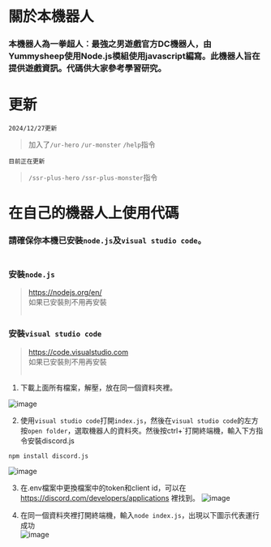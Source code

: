 # 關於本機器人
<h3> 本機器人為一拳超人︰最強之男遊戲官方DC機器人，由Yummysheep使用Node.js模組使用javascript編寫。此機器人旨在提供遊戲資訊。代碼供大家參考學習研究。</h3>

# 更新
```
2024/12/27更新
```
>加入了`/ur-hero`
`/ur-monster`
`/help`指令
```
目前正在更新
```
>`/ssr-plus-hero` `/ssr-plus-monster`指令

# 在自己的機器人上使用代碼
### 請確保你本機已安裝`node.js`及`visual studio code`。<br /><br />
### 安裝`node.js`
> https://nodejs.org/en/<br />
如果已安裝則不用再安裝<br /><br />

### 安裝`visual studio code`
> https://code.visualstudio.com<br />
如果已安裝則不用再安裝<br /><br />

1. 下載上面所有檔案，解壓，放在同一個資料夾裡。

![image](https://github.com/user-attachments/assets/ab9bfdc6-d835-49e1-abce-ef83bd6abd56)

2. 使用`visual studio code`打開`index.js`，然後在`visual studio code`的左方按`open folder`，選取機器人的資料夾。然後按ctrl+`打開終端機，輸入下方指令安裝discord.js
```
npm install discord.js
```
![image](https://github.com/user-attachments/assets/9297d7af-0876-48cc-a65b-d27040af7612)

3. 在.env檔案中更換檔案中的token和client id，可以在 https://discord.com/developers/applications 裡找到。
![image](https://github.com/user-attachments/assets/e8e39464-f078-45a8-90b8-03aeee2c8577)

5. 在同一個資料夾裡打開終端機，輸入`node index.js`，出現以下圖示代表運行成功<br />
![image](https://github.com/user-attachments/assets/99dc63eb-ad21-4d1b-8157-b301fa6ae819)

